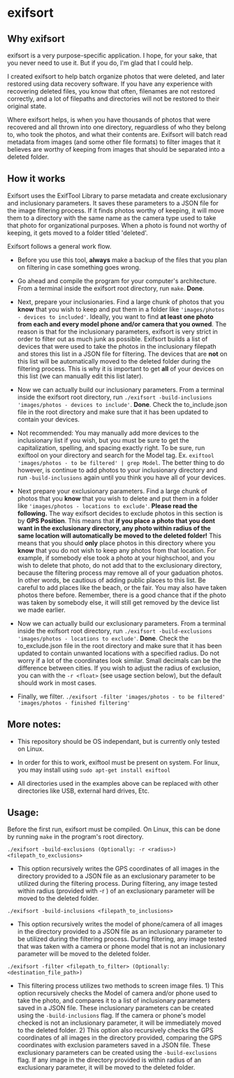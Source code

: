 # exifsort

## Why exifsort ##
exifsort is a very purpose-specific application. I hope, for your sake, that you never need to use it. But if you do, I'm glad that I could help.

I created exifsort to help batch organize photos that were deleted, and later restored using data recovery software. If you have any experience with recovering deleted files, you know that often, filenames are not restored correctly, and a lot of filepaths and directories will not be restored to their original state. 

Where exifsort helps, is when you have thousands of photos that were recovered and all thrown into one directory, reguardless of who they belong to, who took the photos, and what their contents are. Exifsort will batch read metadata from images (and some other file formats) to filter images that it believes are worthy of keeping from images that should be separated into a deleted folder. 

## How it works ##
Exifsort uses the ExifTool Library to parse metadata and create exclusionary and inclusionary parameters. It saves these parameters to a JSON file for the image filtering process. If it finds photos worthy of keeping, it will move them to a directory with the same name as the camera type used to take that photo for organizational purposes. When a photo is found not worthy of keeping, it gets moved to a folder titled 'deleted'.

Exifsort follows a general work flow. 

- Before you use this tool, **always** make a backup of the files that you plan on filtering in case something goes wrong.

- Go ahead and compile the program for your computer's architecture. From a terminal inside the exifsort root directory, run `make`. **Done**.

- Next, prepare your inclusionaries. Find a large chunk of photos that you **know** that you wish to keep and put them in a folder like `'images/photos - devices to included'`. Ideally, you want to find **at least one photo from each and every model phone and/or camera that you owned**. The reason is that for the inclusionary parameters, exifsort is very strict in order to filter out as much junk as possible. Exifsort builds a list of devices that were used to take the photos in the inclusionary filepath and stores this list in a JSON file for filtering. The devices that are **not** on this list will be automatically moved to the deleted folder during the filtering process. This is why it is important to get **all** of your devices on this list (we can manually edit this list later).

- Now we can actually build our inclusionary parameters. From a terminal inside the exifsort root directory, run `./exifsort -build-inclusions 'images/photos - devices to include'`. **Done**. Check the to_include.json file in the root directory and make sure that it has been updated to contain your devices. 

- Not recommended: You may manually add more devices to the inclusionary list if you wish, but you must be sure to get the capitalization, spelling, and spacing exactly right. To be sure, run exiftool on your directory and search for the Model tag. Ex. `exiftool 'images/photos - to be filtered' | grep Model`. The better thing to do however, is continue to add photos to your inclusionary directory and run `-build-inclusions` again until you think you have all of your devices.

- Next prepare your exclusionary parameters. Find a large chunk of photos that you **know** that you wish to delete and put them in a folder like `'images/photos - locations to exclude'`. **Please read the following.** The way exifsort decides to exclude photos in this section is by **GPS Position**. This means that **if you place a photo that you dont want in the exclusionary directory, any photo within radius of the same location will automatically be moved to the deleted folder!** This means that you should **only** place photos in this directory where you **know** that you do not wish to keep any photos from that location. For example, if somebody else took a photo at your highschool, and you wish to delete that photo, do not add that to the exclusionary directory, because the filtering process may remove all of your gaduation photos. In other words, be cautious of adding public places to this list. Be careful to add places like the beach, or the fair. You may also have taken photos there before. Remember, there is a good chance that if the photo was taken by somebody else, it will still get removed by the device list we made earlier.

- Now we can actually build our exclusionary parameters. From a terminal inside the exifsort root directory, run `./exifsort -build-exclusions 'images/photos - locations to exclude'`. **Done**. Check the to_exclude.json file in the root directory and make sure that it has been updated to contain unwanted locations with a specified radius. Do not worry if a lot of the coordinates look similar. Small decimals can be the difference between cities. If you wish to adjust the radius of exclusion, you can with the `-r <float>`  (see usage section below), but the default should work in most cases.

- Finally, we filter. `./exifsort -filter 'images/photos - to be filtered' 'images/photos - finished filtering'`


## More notes: ##
- This repository should be OS independant, but is currently only tested on Linux.

- In order for this to work, exiftool must be present on system. For linux, you may install using `sudo apt-get install exiftool`

- All directories used in the examples above can be replaced with other directories like USB, external hard drives, Etc.

## Usage: ##
Before the first run, exifsort must be compiled. On Linux, this can be done by running `make` in the program's root directory.

`./exifsort -build-exclusions (Optionally: -r <radius>) <filepath_to_exclusions>`

- This option recursively writes the GPS coordinates of all images in the directory provided to a JSON file as an exclusionary parameter to be utilized during the filtering process. During filtering, any image tested within radius (provided with -r <float>) of an exclusionary parameter will be moved to the deleted folder.

`./exifsort -build-inclusions <filepath_to_inclusions>`

- This option recursively writes the model of phone/camera of all images in the directory provided to a JSON file as an inclusionary parameter to be utilized during the filtering process. During filtering, any image tested that was taken with a camera or phone model that is not an inclusionary parameter will be moved to the deleted folder.

`./exifsort -filter <filepath_to_filter> (Optionally: <destination_file_path>)`

- This filtering process utilizes two methods to screen image files. 1) This option recursively checks the Model of camera and/or phone used to take the photo, and compares it to a list of inclusionary parameters saved in a JSON file. These inclusionary parameters can be created using the `-build-inclusions` flag. If the camera or phone's model checked is not an inclusionary parameter, it will be immediately moved to the deleted folder. 2) This option also recursively checks the GPS coordinates of all images in the directory provided, comparing the GPS coordinates with exclusion parameters saved in a JSON file. These exclusionary parameters can be created using the `-build-exclusions` flag. If any image in the directory provided is within radius of an exclusionary parameter, it will be moved to the deleted folder.
